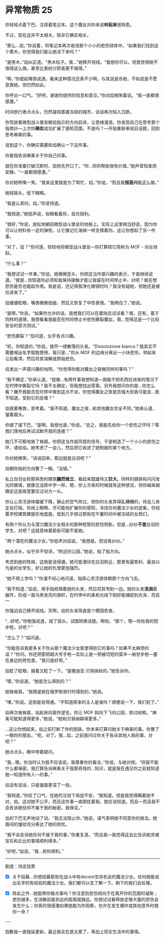 # 异常物质 25

你轻轻点着下巴，注视着笔记本。这个魔女对你来说**听起来**很熟悉。

不过，现在这并不太相关。除非它确实相关。

“那么...焰，”你说着，将笔记本再次收进那个小小的悲伤球体中。“如果我们找到这个栗木，你觉得我们能让她活下来吗？”

“是黑木，”焰纠正道。“黑木松子。我...”她移开视线。“我想你可以。但我觉得她不值得这么做。甚至比美树沙耶香更不值得。”

“啊，”你抿起嘴唇说道。看来这种情况还真不少啊。与其说是杀她，不如说是不愿意救她，但仍然如此。

你呼出一口气。“好吧，谢谢你提供的信息和意见，”你对焰微笑着说。“我一直都很感激。”

时间旅行者点点头，仍然凝视着被冻结的城市，谈话再次陷入沉默。

你驾驶着微型战斗堡垒朝焰指示的方向前进，让思绪漫游。你发现自己在思考那个指南针—上次你**确实**成功扩展了感知范围，不是吗？—开始重新审视旧话题，回到思考麻美的事。

说到这个，你确实需要和焰确认一下这件事。

你是指告诉麻美关于你自己的事。

就在你准备打破沉默时，焰抢先开口了。“你...你的帮助很有价值，”她声音轻柔而安静。“一直都很感激。”

你对她咧嘴一笑。“我来这里就是为了帮忙，焰，”你说。“而且我**很高兴**能这么做。”

她摇摇头，低下眼睛。

“我是认真的，焰，”你坚持道。

“我知道，”她低声说，抬眼看着你，目光锐利。

“很好，”你说，放松地躺回微型战斗堡垒的地板上。实际上这里相当舒适，因为你可以让材料有一定的弹性，让它像记忆海绵一样支撑着你。这让你想起了另一件事。

“对了，焰？”你问道，轻轻地将微型战斗堡垒—你打算把它简称为 MOF - 向左倾斜。

“什么事？”

“我想试试一件事，”你说。她微微歪头，你把这当作感兴趣的表示，于是继续说道。“就是...你知道你必须和我保持接触才能让我留在时间停止中，对吧？我在想悲伤是否也能起作用。我是说，还记得我净化眼镜时吗？我没有碰她，但她还是被拉进来了。”

焰缓缓眨眼，嘴唇微微扭曲，然后又恢复了中性表情。“我明白了，”她说。

“是啊，”你说。“如果你允许的话，我想我们可以在着陆后试试看？哦，还有，基于同样的道理，我想看看我能否在时间停止中悲伤撕裂魔女。我...觉得这是一个比较安全的首次测试。”

“悲伤撕裂？”焰问道，似乎有点兴趣。

“呃，你知道的，”你说，拨开一缕散落的头发。“Dissoluzione bianca？我其实不需要喊出名字就能使用，我只是...”你从 MOF 的边缘分离出一小块悲伤，举起来让焰看清，然后将其溶解成原始悲伤。

焰发出一声感兴趣的咕哝。“你觉得你能对魔女之夜做同样的事吗？”

“我不确定，”你承认道。“就像...有两件事我想知道—我能不把东西拉进来的情况下在时停中撕裂它吗？我不太确定，但我想找出答案。另外我想问你的是...你怎么看？撇开我能否在时停中做到这点不谈，你觉得魔女之夜是否强大到我可能会...我不知道，受到它的反噬？”

焰抿着嘴唇，思考着。“我不知道。魔女之夜...和其他魔女完全不同，”她承认道，皱着眉头。

你揉了揉下巴。“是啊，我想也是，”你说。“总之，我能先给你一个悲伤之环吗？等我们落地后再试试断开我的连接？”

她几不可察地耸了耸肩。你把这当作是同意的信号，于是制造了一个小小的悲伤之环，递给焰。她考虑了一会儿，然后把它收进了她制服的某个地方。

你对她微笑。“话说回来，那边就是白羽吧？”

焰朝你指的方向瞥了一眼。“没错。”

私立白羽女校那熟悉的建筑**巍然耸立**，看起来既雄伟又**巨大**。同样的钢铁和闪闪发光的玻璃，就像见泷原中学一样，嗯，你上次来的时候就有这种想法，但你越来越确定这是故意要压过对方一头。

你让心灵浮游体缓缓下降，静止的空气吹过，把你的头发弄得乱糟糟的，待会儿肯定会打结。你闭上眼睛，尽可能地扩展你的感知，寻找任何魔法少女的迹象。你绕着学校建筑螺旋形地盘旋，低到几乎掠过那些在午餐时间中被冻结的女孩们。

有两个你认为与潜力魔法少女相关的那种短暂的悲伤阴影。但是...纱纱**不是**白羽的学生，对吧？这就意味着那些可能不是她。

“两个潜在的魔法少女，”你低声对焰说。“我想是。但没有纱纱。”

她点点头，似乎并不惊讶。“附近的公园，”她说，指了指方向。

考虑到她的性格，这倒是说得通。她可能潜伏在白羽附近，那里有最势利、最自以为是的女学生，好让她的仇恨更加强烈。

“她不用上学吗？”你漫不经心地问道，指挥心灵浮游体朝那个方向飞去。

“我不知道，”焰说，用手指梳理着她的头发，然后将其甩到一边。她的头发**流淌**着展开，形成一面乌黑发亮的旗帜，在时停中的柔和光线下刚好能捕捉到光泽，而且—

你强迫自己移开视线。天啊，焰的头发简直是个模因危害。

“...好吧，”你勉强说道，摇了摇头，试图转换话题。啊哈。“那个，嗯—你给我的短步枪，对吧？”

“怎么了？”焰问道。

“你能告诉我更多关于你从那个魔法少女那里得到它的事吗？如果不太麻烦的话？”你问。你还把那把超大号手枪—实际上是一把被切短的莫辛—纳甘步枪—塞在身边的挎包里。“我只是好奇。”

焰眨了眨眼，接着又眨了一下。“是娜迪亚·贝努纳给的，”她告诉你。

“嗯，”你说道。“她是怎么得到的？”

她耸耸肩。“我猜是她在俄罗斯旅行时得到的，”她说。

“噢，”你说。这倒是说得通。“不知道原来的主人是谁吗？顺便说一下，我们到了。”

焰再次耸耸肩，站起来向窗外望去，你让 MOF 斜向下飞向公园，掠过树梢。“麻美可能知道得更多，”她说。“她和贝努纳聊得更多。”

...这让你想起来，焰之前打断了你的思路。你本来打算问她关于麻美的事。你瞥了一眼你的朋友。“呃，对了。我...焰，之前我问过你关于告诉其他人我的事，对吧？”

她点点头，眼中带着疑问。

“我...嗯。你当时认为我不应该说，我尊重你的看法，”你说，与她对视。“但我不能什么都保密。我打算告诉麻美关于我那奇怪的...知识，就是我在遇见你之前就知道她—知道所有人—的事。”

焰没有说话，只是皱眉更深了一些。

“我知道，”你叹了口气，在她的注视下局促不安。“我知道。但是我觉得瞒着她不对，焰。这对她不公平，而且这件事一直困扰着我。她应该知道。而且—而且我不会告诉她任何不属于我的秘密。我保证。”

焰的下巴无声地动了动。“我无法阻止你，”她说，语气表明她不同意你的做法。她眉间的皱纹充分表达了她的担忧。

“我不会告诉她任何不属于我的事，”你重复道。“而且我—我觉得这会比告诉她灵魂宝石和丘比的事情顺利得多。”

“好吧，”焰说。“我...祝你顺利。”

---

剧透：待定投票

- [x] 关于招募...你想招募那些在战斗中有decent生存机会的魔法少女。任何她能说出名字的有经验的魔法少女，我们都可以去了解一下。剩下的我们会处理。

- [x] 除此之外...她能帮你做点事吗？你注意到悲伤倾向于在离开你的范围时凝聚；悲伤越多，在消散前能到达的距离就越远。你想试试看释放足够大量的悲伤会发生什么；你真的很感激如果她能为你观察，也许在发生爆炸或其他意外时救你一命？

---​

抱歉我一直拖延更新。最近我实在是太累了，再加上现实生活中的事情。
